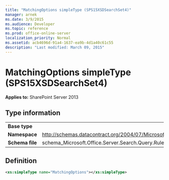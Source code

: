 ```yaml
---
title: "MatchingOptions simpleType (SPS15XSDSearchSet4)"
manager: arnek
ms.date: 3/9/2015
ms.audience: Developer
ms.topic: reference
ms.prod: office-online-server
localization_priority: Normal
ms.assetid: acb4696d-91a4-1637-ea9b-4d1a40c61c55
description: "Last modified: March 09, 2015"
---
```


# MatchingOptions simpleType (SPS15XSDSearchSet4)

**Applies to:** SharePoint Server 2013
  
## Type information

|||
|:-----|:-----|
|**Base type** <br/> ||
|**Namespace** <br/> |http://schemas.datacontract.org/2004/07/Microsoft.Office.Server.Search.Query.Rules  <br/> |
|**Schema file** <br/> |schema_Microsoft.Office.Server.Search.Query.Rules.xsd  <br/> |
   
## Definition

```XML
<xs:simpleType name="MatchingOptions"></xs:simpleType>

```



